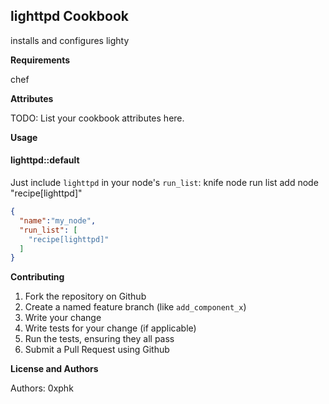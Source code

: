 lighttpd Cookbook
-----------------
installs and configures lighty 

**Requirements**

chef

**Attributes**

TODO: List your cookbook attributes here.

**Usage**

#### lighttpd::default
Just include `lighttpd` in your node's `run_list`:
knife node run list add node "recipe[lighttpd]"
```json
{
  "name":"my_node",
  "run_list": [
    "recipe[lighttpd]"
  ]
}
```

**Contributing**

1. Fork the repository on Github
2. Create a named feature branch (like `add_component_x`)
3. Write your change
4. Write tests for your change (if applicable)
5. Run the tests, ensuring they all pass
6. Submit a Pull Request using Github

**License and Authors**

Authors: 0xphk
